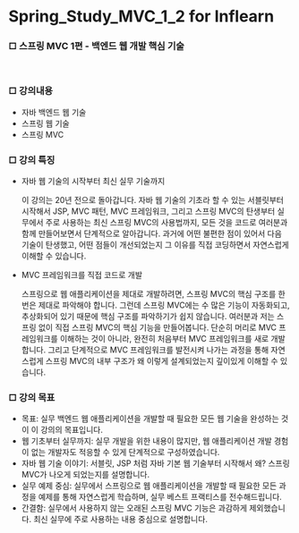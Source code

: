 # Spring_Study_MVC_1_2 for Inflearn

<div>
  <h3>□ 스프링 MVC 1편 - 백엔드 웹 개발 핵심 기술</h3>
  <br>
  <h3>□ 강의내용</h3>
  <ul>
    <li>자바 백엔드 웹 기술</li>
    <li>스프링 웹 기술</li>
    <li>스프링 MVC</li>
  </ul>
  <h3>□ 강의 특징</h3>
  <ul>
    <li>자바 웹 기술의 시작부터 최신 실무 기술까지</li>
    <p>이 강의는 20년 전으로 돌아갑니다. 자바 웹 기술의 기초라 할 수 있는 서블릿부터 시작해서 JSP, MVC 패턴, MVC 프레임워크, 그리고 스프링 MVC의 탄생부터 실무에서 주로 사용하는 최신 스프링 MVC의 사용법까지, 모든 것을 코드로 여러분과 함께 만들어보면서 단계적으로 알아갑니다. 과거에 어떤 불편한 점이 있어서 다음 기술이 탄생했고, 어떤 점들이 개선되었는지 그 이유를 직접 코딩하면서 자연스럽게 이해할 수 있습니다.
    </p>
    <li>MVC 프레임워크를 직접 코드로 개발</li>
    <p>
      스프링으로 웹 애플리케이션을 제대로 개발하려면, 스프링 MVC의 핵심 구조를 한번은 제대로 파악해야 합니다. 그런데 스프링 MVC에는 수 많은 기능이 자동화되고, 추상화되어 있기 때문에 핵심 구조를 파악하기가 쉽지 않습니다.
여러분과 저는 스프링 없이 직접 스프링 MVC의 핵심 기능을 만들어봅니다. 단순히 머리로 MVC 프레임워크를 이해하는 것이 아니라, 완전히 처음부터 MVC 프레임워크를 새로 개발합니다. 그리고 단계적으로 MVC 프레임워크를 발전시켜 나가는 과정을 통해 자연스럽게 스프링 MVC의 내부 구조가 왜 이렇게 설계되었는지 깊이있게 이해할 수 있습니다.
    </p>
  </ul>
  <h3>□ 강의 목표</h3>
  <ul>
    <li>목표: 실무 백엔드 웹 애플리케이션을 개발할 때 필요한 모든 웹 기술을 완성하는 것이 이 강의의 목표입니다.</li>
    <li>웹 기초부터 실무까지: 실무 개발을 위한 내용이 많지만, 웹 애플리케이션 개발 경험이 없는 개발자도 적응할 수 있게 단계적으로 구성하였습니다.</li>
    <li>자바 웹 기술 이야기: 서블릿, JSP 처럼 자바 기본 웹 기술부터 시작해서 왜? 스프링 MVC가 나오게 되었는지를 설명합니다. </li>
    <li>실무 예제 중심: 실무에서 스프링으로 웹 애플리케이션을 개발할 때 필요한 모든 과정을 예제를 통해 자연스럽게 학습하며, 실무 베스트 프랙티스를 전수해드립니다.</li>
    <li>간결함: 실무에서 사용하지 않는 오래된 스프링 MVC 기능은 과감하게 제외했습니다. 최신 실무에 주로 사용하는 내용 중심으로 설명합니다.</li>
  </ul>
</div>
